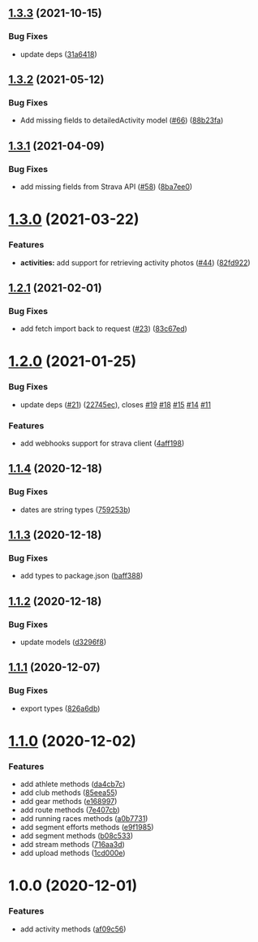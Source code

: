 ## [1.3.3](https://github.com/rfoel/strava/compare/v1.3.2...v1.3.3) (2021-10-15)


### Bug Fixes

* update deps ([31a6418](https://github.com/rfoel/strava/commit/31a64185993a66f9392a6c106c7d1fd74deea5e8))

## [1.3.2](https://github.com/rfoel/strava/compare/v1.3.1...v1.3.2) (2021-05-12)


### Bug Fixes

* Add missing fields to detailedActivity model ([#66](https://github.com/rfoel/strava/issues/66)) ([88b23fa](https://github.com/rfoel/strava/commit/88b23fac4801b590db4afed026242e8d9f410440))

## [1.3.1](https://github.com/rfoel/strava/compare/v1.3.0...v1.3.1) (2021-04-09)


### Bug Fixes

* add missing fields from Strava API ([#58](https://github.com/rfoel/strava/issues/58)) ([8ba7ee0](https://github.com/rfoel/strava/commit/8ba7ee04c5a9681e581909618c8e161277bbf121))

# [1.3.0](https://github.com/rfoel/strava/compare/v1.2.1...v1.3.0) (2021-03-22)


### Features

* **activities:** add support for retrieving activity photos ([#44](https://github.com/rfoel/strava/issues/44)) ([82fd922](https://github.com/rfoel/strava/commit/82fd922c5ab1eb00c52fc3b936522ff4c27b10c9))

## [1.2.1](https://github.com/rfoel/strava/compare/v1.2.0...v1.2.1) (2021-02-01)


### Bug Fixes

* add fetch import back to request ([#23](https://github.com/rfoel/strava/issues/23)) ([83c67ed](https://github.com/rfoel/strava/commit/83c67ed3dd1cf49630de796bacbe15869d36a549))

# [1.2.0](https://github.com/rfoel/strava/compare/v1.1.4...v1.2.0) (2021-01-25)


### Bug Fixes

* update deps ([#21](https://github.com/rfoel/strava/issues/21)) ([22745ec](https://github.com/rfoel/strava/commit/22745ec6de296024defc6fccbabdf684ebe17963)), closes [#19](https://github.com/rfoel/strava/issues/19) [#18](https://github.com/rfoel/strava/issues/18) [#15](https://github.com/rfoel/strava/issues/15) [#14](https://github.com/rfoel/strava/issues/14) [#11](https://github.com/rfoel/strava/issues/11)


### Features

*  add webhooks support for strava client ([4aff198](https://github.com/rfoel/strava/commit/4aff19838370db891245fcea6f138c7e414b38fd))

## [1.1.4](https://github.com/rfoel/strava/compare/v1.1.3...v1.1.4) (2020-12-18)


### Bug Fixes

* dates are string types ([759253b](https://github.com/rfoel/strava/commit/759253b416a299f6ef63d7a2358cc4c73ef31585))

## [1.1.3](https://github.com/rfoel/strava/compare/v1.1.2...v1.1.3) (2020-12-18)


### Bug Fixes

* add types to package.json ([baff388](https://github.com/rfoel/strava/commit/baff3886127b80a544f791bbcd262528f19b9163))

## [1.1.2](https://github.com/rfoel/strava/compare/v1.1.1...v1.1.2) (2020-12-18)


### Bug Fixes

* update models ([d3296f8](https://github.com/rfoel/strava/commit/d3296f815c201d1acd21e7948491cf10a41274b0))

## [1.1.1](https://github.com/rfoel/strava/compare/v1.1.0...v1.1.1) (2020-12-07)


### Bug Fixes

* export types ([826a6db](https://github.com/rfoel/strava/commit/826a6db0fcc82151538e389b2c2e2fa2e05af77d))

# [1.1.0](https://github.com/rfoel/strava/compare/v1.0.0...v1.1.0) (2020-12-02)


### Features

* add athlete methods ([da4cb7c](https://github.com/rfoel/strava/commit/da4cb7cb36551b6578c2bd05164e13eb2695d6c0))
* add club methods ([85eea55](https://github.com/rfoel/strava/commit/85eea55559c67ee514092170ae54e70454224e4c))
* add gear methods ([e168997](https://github.com/rfoel/strava/commit/e16899734a9f120f14ca673117d89639ce90104a))
* add route methods ([7e407cb](https://github.com/rfoel/strava/commit/7e407cb1f2173920c5609f74e2827890cfa72e45))
* add running races methods ([a0b7731](https://github.com/rfoel/strava/commit/a0b7731165ba6ba341f7470d6ccfeb1e3dd44faf))
* add segment efforts methods ([e9f1985](https://github.com/rfoel/strava/commit/e9f1985c480df472cc8d068ee880da4604371c68))
* add segment methods ([b08c533](https://github.com/rfoel/strava/commit/b08c53397b2fe4de2465e34ff8a398e4effc8cfd))
* add stream methods ([716aa3d](https://github.com/rfoel/strava/commit/716aa3d4e94b4e6ea05b5f04e4e583d893d37973))
* add upload methods ([1cd000e](https://github.com/rfoel/strava/commit/1cd000e02891dd18862bad27ca35a72ae4e53223))

# 1.0.0 (2020-12-01)


### Features

* add activity methods ([af09c56](https://github.com/rfoel/strava/commit/af09c5654bea052614437662cc3e3216aa87033e))

